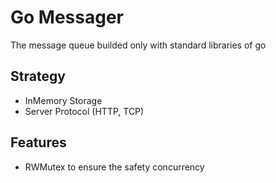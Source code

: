 # Go Messager
The message queue builded only with standard libraries of go

## Strategy
* InMemory Storage
* Server Protocol (HTTP, TCP)

## Features
* RWMutex to ensure the safety concurrency